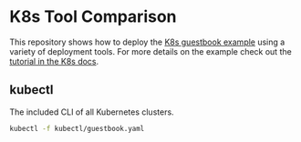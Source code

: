 # K8s Tool Comparison

This repository shows how to deploy the [K8s guestbook example](https://github.com/kubernetes/examples/tree/master/guestbook) using a variety of deployment tools.
For more details on the example check out the [tutorial in the K8s docs](https://kubernetes.io/docs/tutorials/stateless-application/guestbook/).

## kubectl

The included CLI of all Kubernetes clusters.

```bash
kubectl -f kubectl/guestbook.yaml
```